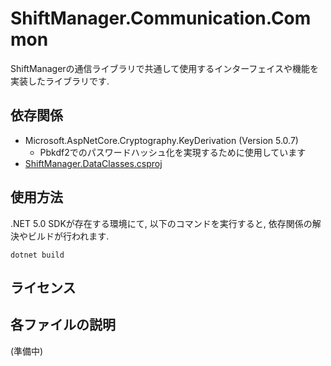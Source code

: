 # ShiftManager.Communication.Common
ShiftManagerの通信ライブラリで共通して使用するインターフェイスや機能を実装したライブラリです.

## 依存関係
- Microsoft.AspNetCore.Cryptography.KeyDerivation (Version 5.0.7)
  - Pbkdf2でのパスワードハッシュ化を実現するために使用しています
- [ShiftManager.DataClasses.csproj](../ShiftManager.DataClasses/README.md)

## 使用方法
.NET 5.0 SDKが存在する環境にて, 以下のコマンドを実行すると, 依存関係の解決やビルドが行われます.

```
dotnet build
```

## ライセンス

## 各ファイルの説明
(準備中)
